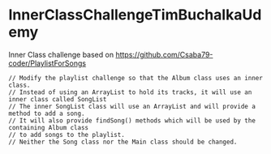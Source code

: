 # InnerClassChallengeTimBuchalkaUdemy
Inner Class challenge based on https://github.com/Csaba79-coder/PlaylistForSongs


    // Modify the playlist challenge so that the Album class uses an inner class.
    // Instead of using an ArrayList to hold its tracks, it will use an inner class called SongList
    // The inner SongList class will use an ArrayList and will provide a method to add a song.
    // It will also provide findSong() methods which will be used by the containing Album class
    // to add songs to the playlist.
    // Neither the Song class nor the Main class should be changed.
